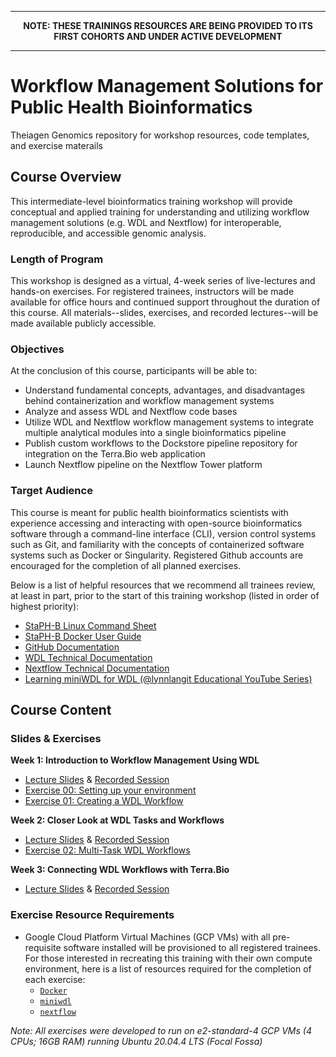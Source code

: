 -----

<p align="center">  
  <b>NOTE: THESE TRAININGS RESOURCES ARE BEING PROVIDED TO ITS FIRST COHORTS AND UNDER ACTIVE DEVELOPMENT </b>

</p>

-----

# Workflow Management Solutions for Public Health Bioinformatics
Theiagen Genomics repository for workshop resources, code templates, and exercise materails 


## Course Overview
This intermediate-level bioinformatics training workshop will provide conceptual and applied training for understanding and utilizing workflow management solutions (e.g. WDL and Nextflow) for interoperable, reproducible, and accessible genomic analysis.

### Length of Program
This workshop is designed as a virtual, 4-week series of live-lectures and hands-on exercises. For registered trainees, instructors will be made available for office hours and continued support throughout the duration of this course. All materials--slides, exercises, and recorded lectures--will be made available publicly accessible.

### Objectives
At the conclusion of this course, participants will be able to:
- Understand fundamental concepts, advantages, and disadvantages behind containerization and workflow management systems
- Analyze and assess WDL and Nextflow code bases 
- Utilize WDL and Nextflow workflow management systems to integrate multiple analytical modules into a single bioinformatics pipeline
- Publish custom workflows to the Dockstore pipeline repository for integration on the Terra.Bio web application
- Launch Nextflow pipeline on the Nextflow Tower platform

### Target Audience
This course is meant for public health bioinformatics scientists with experience accessing and interacting with open-source bioinformatics software through a command-line interface (CLI), version control systems such as Git, and familiarity with the concepts of containerized software systems such as Docker or Singularity. Registered Github accounts are encouraged for the completion of all planned exercises. 

Below is a list of helpful resources that we recommend all trainees review, at least in part, prior to the start of this training workshop (listed in order of highest priority):
- [StaPH-B Linux Command Sheet](https://staphb.org/resources/2019-10-4-linux_cheatsheet.html)
- [StaPH-B Docker User Guide](https://staphb.org/docker-builds/)
- [GitHub Documentation](https://docs.github.com/en/get-started/quickstart/hello-world)
- [WDL Technical Documentation](https://github.com/openwdl/wdl/blob/main/versions/1.0/SPEC.md)
- [Nextflow Technical Documentation](https://www.nextflow.io/docs/latest/index.html)
- [Learning miniWDL for WDL (@lynnlangit Educational YouTube Series)](https://www.youtube.com/watch?v=w0IUd-x_9NU&list=PL4Q4HssKcxYv1FQJUD6D1Cu0Q1O-_S1hM)

## Course Content

### Slides & Exercises
**Week 1: Introduction to Workflow Management Using WDL**
- [Lecture Slides](https://github.com/theiagen/wm_training/raw/main/docs/images/week1_slides.pdf) & [Recorded Session](https://youtu.be/DpqBEmYiQlY)
- [Exercise 00: Setting up your environment](https://github.com/theiagen/wm_training/blob/main/docs/exercises/exercise_00.md)
- [Exercise 01: Creating a WDL Workflow](https://github.com/theiagen/wm_training/blob/main/docs/exercises/exercise_01.md)

**Week 2: Closer Look at WDL Tasks and Workflows**
- [Lecture Slides](https://github.com/theiagen/wm_training/raw/main/docs/images/week2_slides.pdf) & [Recorded Session](https://youtu.be/gY6aebMEl7A)
- [Exercise 02: Multi-Task WDL Workflows](https://github.com/theiagen/wm_training/blob/main/docs/exercises/exercise_02.md)

**Week 3: Connecting WDL Workflows with Terra.Bio**
- [Lecture Slides](https://github.com/theiagen/wm_training/raw/main/docs/images/week3_slides.pdf) & [Recorded Session](https://www.youtube.com/watch?v=_lIiDz4uacI)

### Exercise Resource Requirements
- Google Cloud Platform Virtual Machines (GCP VMs) with all pre-requisite software installed will be provisioned to all registered trainees. For those interested in recreating this training with their own compute environment, here is a list of resources required for the completion of each exercise:
  - [`Docker`](https://docs.docker.com/engine/install/ubuntu/)
  - [`miniwdl`](https://miniwdl.readthedocs.io/en/latest/getting_started.html)
  - [`nextflow`](https://www.nextflow.io/)
 
*Note: All exercises were developed to run on e2-standard-4 GCP VMs (4 CPUs; 16GB RAM) running Ubuntu 20.04.4 LTS (Focal Fossa)*

